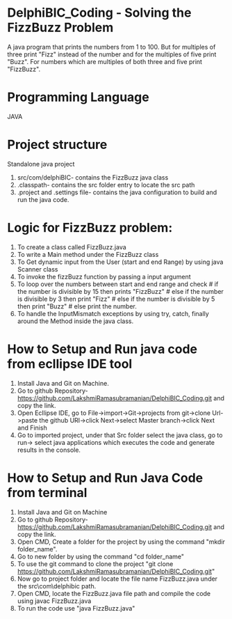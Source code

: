 # DelphiBIC_Coding - Solving the FizzBuzz Problem
A java program that prints the numbers from 1 to 100. 
But for multiples of three print "Fizz" instead of the number and for the multiples of five print 
"Buzz". For numbers which are multiples of both three and five print "FizzBuzz".

# Programming Language
  JAVA

# Project structure
  Standalone java project
  1. src/com/delphiBIC- contains the FizzBuzz java class 
  2. .classpath- contains the src folder entry to locate the src path
  3. .project and .settings file- contains the java configuration to build and run the java code.
  
# Logic for FizzBuzz problem:
1. To create a class called FizzBuzz.java 
2. To write a Main method under the FizzBuzz class
3. To Get dynamic input from the User (start and end Range) by using java Scanner class
4. To invoke the  fizzBuzz function by passing a input argument
5. To loop over the numbers between start and end range and check 
        # if the number is divisible by 15 then prints "FizzBuzz" 
        # else if the number is divisible by 3 then print "Fizz"
        # else if the number is divisible by 5 then print "Buzz" 
        # else print the number.
6. To handle the InputMismatch exceptions by using try, catch, finally around the Method inside the java class.

# How to Setup and Run java code from ecllipse IDE tool
1. Install Java and Git on Machine.
2. Go to github Repository-https://github.com/LakshmiRamasubramanian/DelphiBIC_Coding.git and copy the link.
3. Open Ecllipse IDE, go to File->import->Git->projects from git->clone Url->paste the github URI->click Next->select Master branch->click Next and Finish
4. Go to imported project, under that Src folder select the java class, go to run-> select java applications which executes the code and generate results in the console.

# How to Setup and Run Java Code from terminal
1. Install Java and Git on Machine
2. Go to github Repository-https://github.com/LakshmiRamasubramanian/DelphiBIC_Coding.git and copy the link.
3. Open CMD, Create a folder for the project by using the command "mkdir folder_name". 
4. Go to new folder by using the command "cd folder_name"
5. To use the git command to clone the project "git clone https://github.com/LakshmiRamasubramanian/DelphiBIC_Coding.git"
6. Now go to project folder and locate the file name FizzBuzz.java under the src\com\delphibic path.
7. Open CMD, locate the FizzBuzz.java file path and compile the code using javac FizzBuzz.java
8. To run the code use "java FizzBuzz.java" 

